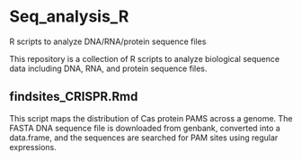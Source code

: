 # Seq_analysis_R
R scripts to analyze DNA/RNA/protein sequence files

This repository is a collection of R scripts to analyze biological sequence data including DNA, RNA, and protein sequence files.

## findsites_CRISPR.Rmd

This script maps the distribution of Cas protein PAMS across a genome. The FASTA DNA sequence file is downloaded from genbank, converted into a data.frame, and the sequences are searched for PAM sites using regular expressions.

